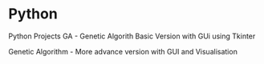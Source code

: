 # Python
Python Projects
GA - Genetic Algorith Basic Version with GUi using Tkinter

Genetic Algorithm - More advance version with GUI and Visualisation 
